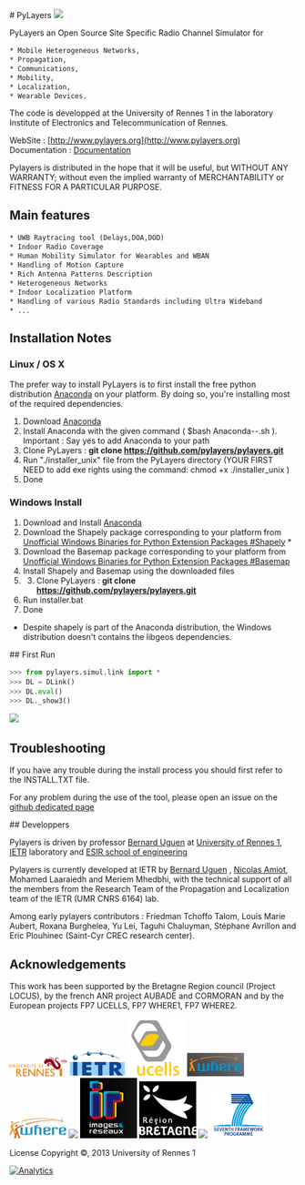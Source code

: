 # PyLayers 
<img src="https://github.com/pylayers/pylayers/blob/master/doc/_static/logo.png" width="150">


PyLayers an Open Source Site Specific Radio Channel Simulator for 

    * Mobile Heterogeneous Networks,
    * Propagation,
    * Communications,
    * Mobility,
    * Localization,
    * Wearable Devices.

The code is developped at the University of Rennes 1 in the laboratory
Institute of Electronics and Telecommunication of Rennes. 

WebSite : [http://www.pylayers.org](http://www.pylayers.org)
Documentation : [Documentation](http://pylayers.github.io/pylayers/notebook/TOC.html)

Pylayers is distributed in the hope that it will be useful, but WITHOUT ANY WARRANTY; without even the implied warranty of MERCHANTABILITY or FITNESS FOR A PARTICULAR PURPOSE.

## Main features

    * UWB Raytracing tool (Delays,DOA,DOD)
    * Indoor Radio Coverage
    * Human Mobility Simulator for Wearables and WBAN
    * Handling of Motion Capture
    * Rich Antenna Patterns Description
    * Heterogeneous Networks
    * Indoor Localization Platform
    * Handling of various Radio Standards including Ultra Wideband
    * ...

## Installation Notes

### Linux / OS X

The prefer way to install PyLayers is to first install the free python distribution [Anaconda](https://store.continuum.io/cshop/anaconda/) on your platform. 
By doing so, you're installing most of the required dependencies.

1. Download [Anaconda](https://store.continuum.io/cshop/anaconda/)
2. Install Anaconda with the given command ( $bash Anaconda-<version>-<plateform>.sh ). 
Important : Say yes to add Anaconda to your path
3. Clone PyLayers : **git clone https://github.com/pylayers/pylayers.git**
4. Run "./installer_unix" file from the PyLayers directory (YOUR FIRST NEED to add exe rights using the command: chmod +x ./installer_unix )
5. Done

### Windows Install


1. Download and Install [Anaconda](https://store.continuum.io/cshop/anaconda/) 
2. Download the Shapely package corresponding to your platform from 
[Unofficial Windows Binaries for Python Extension Packages #Shapely](http://www.lfd.uci.edu/~gohlke/pythonlibs/#shapely) *
3. Download the Basemap package corresponding to your platform from [Unofficial Windows Binaries for Python Extension Packages #Basemap](http://www.lfd.uci.edu/~gohlke/pythonlibs/#basemap)
4. Install Shapely and Basemap using the downloaded files
5. 3. Clone PyLayers : **git clone https://github.com/pylayers/pylayers.git**
6. Run installer.bat
7. Done


* Despite shapely is part of the Anaconda distribution, the Windows distribution doesn't contains the libgeos dependencies.

## First Run

```python
>>> from pylayers.simul.link import *
>>> DL = DLink()
>>> DL.eval()
>>> DL._show3()
```
<img src="https://github.com/pylayers/pylayers/blob/master/doc/_static/_show3.png" width="150">

## Troubleshooting

If you have any trouble during the install process you should first refer to the INSTALL.TXT file.

For any problem during the use of the tool, please open an issue on the [github dedicated page](https://github.com/pylayers/pylayers/issues)

## Developpers

Pylayers is driven by professor [Bernard Uguen](mailto:bernard.uguen@univ-rennes1.fr) at [University of Rennes 1](www.univ-rennes1.fr), [IETR](www.ietr.fr) laboratory and [ESIR school of engineering](esir.univ-rennes1.fr)

Pylayers is currently developed at IETR by [Bernard Uguen](mailto:bernard.uguen@univ-rennes1.fr) , [Nicolas Amiot](mailto:nicolas.amiot@univ-rennes1.fr), Mohamed Laaraiedh and Meriem Mhedbhi, with the technical support of all the members from the Research Team of the Propagation and Localization team of the IETR (UMR CNRS 6164) lab.

Among early pylayers contributors : Friedman Tchoffo Talom, Louis Marie Aubert, Roxana Burghelea, Yu Lei, Taguhi Chaluyman, Stéphane Avrillon and Eric Plouhinec (Saint-Cyr CREC research center).

## Acknowledgements

This work has been supported by the Bretagne Region council (Project LOCUS), by the french ANR project AUBADE and CORMORAN and by the European projects FP7 UCELLS, FP7 WHERE1, FP7 WHERE2.

<img src="https://github.com/pylayers/pylayers/blob/master/doc/_static/logoUR1.jpg" width="100">
<img src="https://github.com/pylayers/pylayers/blob/master/doc/_static/logoIETR.jpg" width="100
">
<img src="https://github.com/pylayers/pylayers/blob/master/doc/_static/ucells.png" width="100">
<img src="https://github.com/pylayers/pylayers/blob/master/doc/_static/where1logo.jpg" width="100">
<img src="https://github.com/pylayers/pylayers/blob/master/doc/_static/WHERE2_Logo.jpg" width="100">
<img src="https://github.com/pylayers/pylayers/blob/master/doc/_static/Cormo.png" width="100">
<img src="https://github.com/pylayers/pylayers/blob/master/doc/_static/IR.png" width="100">
<img src="https://github.com/pylayers/pylayers/blob/master/doc/_static/bretagnegd.jpg" width="100">
<img src="https://github.com/pylayers/pylayers/blob/master/doc/_static/anr.png" width="100">
<img src="https://github.com/pylayers/pylayers/blob/master/doc/_static/fp7.png" width="100">



License
Copyright ©, 2013 University of Rennes 1
<!-- 
Pylayers is free software: you can redistribute it and/or modify it under the terms of the GNU General Public License as published by the Free Software Foundation, either version 3 of the License, or (at your option) any later version. -->






[![Analytics](https://ga-beacon.appspot.com/UA-34943220-2/pylayers/pylayers)](https://github.com/igrigorik/ga-beacon)
